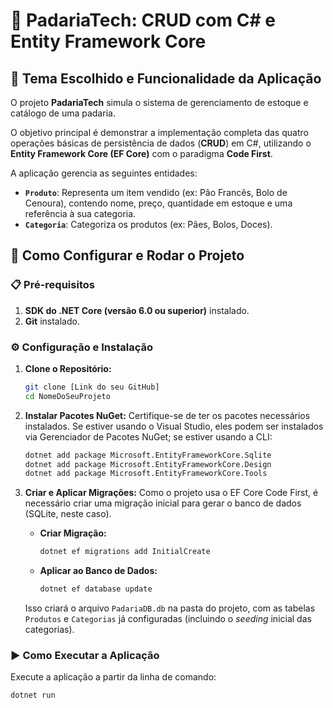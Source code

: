 # 🥖 PadariaTech: CRUD com C# e Entity Framework Core

## 📝 Tema Escolhido e Funcionalidade da Aplicação

O projeto **PadariaTech** simula o sistema de gerenciamento de estoque e catálogo de uma padaria.

O objetivo principal é demonstrar a implementação completa das quatro operações básicas de persistência de dados (**CRUD**) em C#, utilizando o **Entity Framework Core (EF Core)** com o paradigma **Code First**.

A aplicação gerencia as seguintes entidades:

* **`Produto`**: Representa um item vendido (ex: Pão Francês, Bolo de Cenoura), contendo nome, preço, quantidade em estoque e uma referência à sua categoria.
* **`Categoria`**: Categoriza os produtos (ex: Pães, Bolos, Doces).

## 🚀 Como Configurar e Rodar o Projeto

### 📋 Pré-requisitos

1.  **SDK do .NET Core (versão 6.0 ou superior)** instalado.
2.  **Git** instalado.

### ⚙️ Configuração e Instalação

1.  **Clone o Repositório:**
    ```bash
    git clone [Link do seu GitHub]
    cd NomeDoSeuProjeto
    ```

2.  **Instalar Pacotes NuGet:**
    Certifique-se de ter os pacotes necessários instalados. Se estiver usando o Visual Studio, eles podem ser instalados via Gerenciador de Pacotes NuGet; se estiver usando a CLI:
    ```bash
    dotnet add package Microsoft.EntityFrameworkCore.Sqlite
    dotnet add package Microsoft.EntityFrameworkCore.Design
    dotnet add package Microsoft.EntityFrameworkCore.Tools
    ```

3.  **Criar e Aplicar Migrações:**
    Como o projeto usa o EF Core Code First, é necessário criar uma migração inicial para gerar o banco de dados (SQLite, neste caso).
    * **Criar Migração:**
        ```bash
        dotnet ef migrations add InitialCreate
        ```
    * **Aplicar ao Banco de Dados:**
        ```bash
        dotnet ef database update
        ```
    Isso criará o arquivo `PadariaDB.db` na pasta do projeto, com as tabelas `Produtos` e `Categorias` já configuradas (incluindo o *seeding* inicial das categorias).

### ▶️ Como Executar a Aplicação

Execute a aplicação a partir da linha de comando:

```bash
dotnet run
